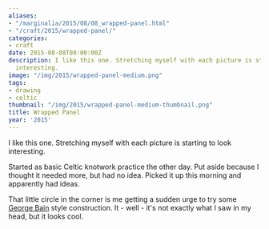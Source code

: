 ```yaml
---
aliases:
- "/marginalia/2015/08/08_wrapped-panel.html"
- "/craft/2015/wrapped-panel/"
categories:
- craft
date: 2015-08-08T00:00:00Z
description: I like this one. Stretching myself with each picture is starting to look
  interesting.
image: "/img/2015/wrapped-panel-medium.png"
tags:
- drawing
- celtic
thumbnail: "/img/2015/wrapped-panel-medium-thumbnail.png"
title: Wrapped Panel
year: '2015'
---
```

I like this one. Stretching myself with each picture is starting to look interesting.
<!--more-->

Started as basic Celtic knotwork practice the other day.
Put aside because I thought it needed more, but had no idea. Picked it up
this morning and apparently had ideas.

That little circle in the corner is me getting a sudden urge to try some
[George Bain][] style construction. It - well - it's not exactly what I
saw in my head, but it looks cool.

[George Bain]: https://en.wikipedia.org/wiki/George_Bain_(artist)

